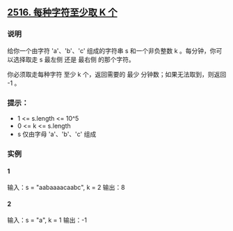 ## [2516. 每种字符至少取 K 个](https:leetcode.cn/problems/take-k-of-each-character-from-left-and-right/)

### 说明
给你一个由字符 'a'、'b'、'c' 组成的字符串 s 和一个非负整数 k 。每分钟，你可以选择取走 s 最左侧 还是 最右侧 的那个字符。

你必须取走每种字符 至少 k 个，返回需要的 最少 分钟数；如果无法取到，则返回 -1 。

### 提示：
* 1 <= s.length <= 10^5
* 0 <= k <= s.length
* s 仅由字母 'a'、'b'、'c' 组成

### 实例
#### 1
输入：s = "aabaaaacaabc", k = 2
输出：8

#### 2
输入：s = "a", k = 1
输出：-1